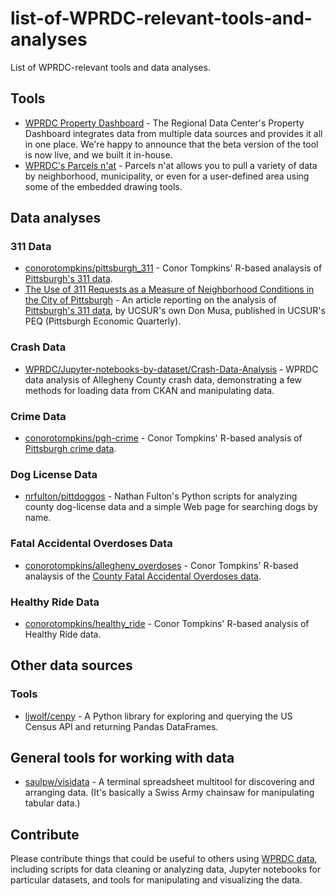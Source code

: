 # list-of-WPRDC-relevant-tools-and-analyses
List of WPRDC-relevant tools and data analyses. 

## Tools
- [WPRDC Property Dashboard](http://tools.wprdc.org/property-dashboard/) - The Regional Data Center's Property Dashboard integrates data from multiple data sources and provides it all in one place. We're happy to announce that the beta version of the tool is now live, and we built it in-house. 
- [WPRDC's Parcels n'at](http://tools.wprdc.org/parcels-n-at/) - Parcels n'at allows you to pull a variety of data by neighborhood, municipality, or even for a user-defined area using some of the embedded drawing tools. 

## Data analyses

### 311 Data
- [conorotompkins/pittsburgh_311](https://github.com/conorotompkins/pittsburgh_311) - Conor Tompkins' R-based analaysis of [Pittsburgh's 311 data](https://data.wprdc.org/dataset/311-data).
- [The Use of 311 Requests as a Measure of Neighborhood Conditions in the City of Pittsburgh](https://ucsur.pitt.edu/files/peq/peq_2017-03.pdf) - An article reporting on the analysis of [Pittsburgh's 311 data](https://data.wprdc.org/dataset/311-data), by UCSUR's own Don Musa, published in UCSUR's PEQ (Pittsburgh Economic Quarterly).
### Crash Data
- [WPRDC/Jupyter-notebooks-by-dataset/Crash-Data-Analysis](https://github.com/WPRDC/Jupyter-notebooks-by-dataset/blob/master/Crash-Data-Analysis.ipynb) - WPRDC data analysis of Allegheny County crash data, demonstrating a few methods for loading data from CKAN and manipulating data.
### Crime Data
- [conorotompkins/pgh-crime](https://github.com/conorotompkins/pgh-crime) - Conor Tompkins' R-based analysis of [Pittsburgh crime data](https://data.wprdc.org/dataset?q=crime&sort=views_recent+desc).
### Dog License Data
- [nrfulton/pittdoggos](https://github.com/nrfulton/pittdoggos) - Nathan Fulton's Python scripts for analyzing county dog-license data and a simple Web page for searching dogs by name.
### Fatal Accidental Overdoses Data
- [conorotompkins/allegheny_overdoses](https://github.com/conorotompkins/allegheny_overdoses) - Conor Tompkins' R-based analaysis of the [County Fatal Accidental Overdoses data](https://data.wprdc.org/dataset/allegheny-county-fatal-accidental-overdoses).
### Healthy Ride Data
- [conorotompkins/healthy_ride](https://github.com/conorotompkins/healthy_ride) - Conor Tompkins' R-based analysis of Healthy Ride data.

## Other data sources

### Tools
- [ljwolf/cenpy](https://github.com/ljwolf/cenpy) - A Python library for exploring and querying the US Census API and returning Pandas DataFrames.

## General tools for working with data
- [saulpw/visidata](https://github.com/saulpw/visidata) - A terminal spreadsheet multitool for discovering and arranging data. (It's basically a Swiss Army chainsaw for manipulating tabular data.)

## Contribute

Please contribute things that could be useful to others using [WPRDC ](https://www.wprdc.org)[data](https://data.wprdc.org), including scripts for data cleaning or analyzing data, Jupyter notebooks for particular datasets, and tools for manipulating and visualizing the data.
